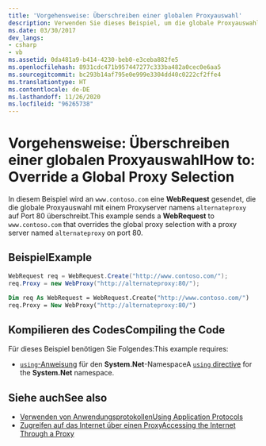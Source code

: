 ```yaml
---
title: 'Vorgehensweise: Überschreiben einer globalen Proxyauswahl'
description: Verwenden Sie dieses Beispiel, um die globale Proxyauswahl zu überschreiben, indem Sie ein WebRequest-Anforderung an eine URL senden, die die Auswahl mit einem Proxyserver überschreibt.
ms.date: 03/30/2017
dev_langs:
- csharp
- vb
ms.assetid: 0da481a9-b414-4230-beb0-e3ceba882fe5
ms.openlocfilehash: 8931cdc471b957447277c333ba482a0cec0e6aa5
ms.sourcegitcommit: bc293b14af795e0e999e3304dd40c0222cf2ffe4
ms.translationtype: HT
ms.contentlocale: de-DE
ms.lasthandoff: 11/26/2020
ms.locfileid: "96265738"
---
```

# <a name="how-to-override-a-global-proxy-selection"></a><span data-ttu-id="885ca-103">Vorgehensweise: Überschreiben einer globalen Proxyauswahl</span><span class="sxs-lookup"><span data-stu-id="885ca-103">How to: Override a Global Proxy Selection</span></span>

<span data-ttu-id="885ca-104">In diesem Beispiel wird an `www.contoso.com` eine **WebRequest** gesendet, die die globale Proxyauswahl mit einem Proxyserver namens `alternateproxy` auf Port 80 überschreibt.</span><span class="sxs-lookup"><span data-stu-id="885ca-104">This example sends a **WebRequest** to `www.contoso.com` that overrides the global proxy selection with a proxy server named `alternateproxy` on port 80.</span></span>  
  
## <a name="example"></a><span data-ttu-id="885ca-105">Beispiel</span><span class="sxs-lookup"><span data-stu-id="885ca-105">Example</span></span>  
  
```csharp  
WebRequest req = WebRequest.Create("http://www.contoso.com/");  
req.Proxy = new WebProxy("http://alternateproxy:80/");  
```  
  
```vb  
Dim req As WebRequest = WebRequest.Create("http://www.contoso.com/")  
req.Proxy = New WebProxy("http://alternateproxy:80/")  
```  
  
## <a name="compiling-the-code"></a><span data-ttu-id="885ca-106">Kompilieren des Codes</span><span class="sxs-lookup"><span data-stu-id="885ca-106">Compiling the Code</span></span>  

 <span data-ttu-id="885ca-107">Für dieses Beispiel benötigen Sie Folgendes:</span><span class="sxs-lookup"><span data-stu-id="885ca-107">This example requires:</span></span>  
  
- <span data-ttu-id="885ca-108">[`using`-Anweisung](../../csharp/language-reference/keywords/using-directive.md) für den **System.Net**-Namespace</span><span class="sxs-lookup"><span data-stu-id="885ca-108">A [`using` directive](../../csharp/language-reference/keywords/using-directive.md) for the **System.Net** namespace.</span></span>  
  
## <a name="see-also"></a><span data-ttu-id="885ca-109">Siehe auch</span><span class="sxs-lookup"><span data-stu-id="885ca-109">See also</span></span>

- [<span data-ttu-id="885ca-110">Verwenden von Anwendungsprotokollen</span><span class="sxs-lookup"><span data-stu-id="885ca-110">Using Application Protocols</span></span>](using-application-protocols.md)
- [<span data-ttu-id="885ca-111">Zugreifen auf das Internet über einen Proxy</span><span class="sxs-lookup"><span data-stu-id="885ca-111">Accessing the Internet Through a Proxy</span></span>](accessing-the-internet-through-a-proxy.md)
